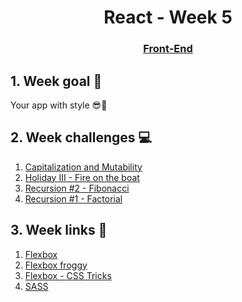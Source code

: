 <h1 align="center">React - Week 5</h1>
<h3 align="center"><a href="https://www.techopedia.com/definition/29569/front-end-developer" target="_blank">Front-End</a></h3>

## 1. Week goal 🏁
<p>Your app with style 😎🎨</p>

## 2. Week challenges 💻
1. [Capitalization and Mutability](https://www.codewars.com/kata/595970246c9b8fa0a8000086)
2. [Holiday III - Fire on the boat](https://www.codewars.com/kata/57e8fba2f11c647abc000944)
3. [Recursion #2 - Fibonacci](https://www.codewars.com/kata/569512b7707bc1b88200002f)
4. [Recursion #1 - Factorial](https://www.codewars.com/kata/5694cb0ec554589633000036)

## 3. Week links 🔗
1. [Flexbox](https://www.youtube.com/watch?v=JJSoEo8JSnc)
2. [Flexbox froggy](https://flexboxfroggy.com/)
3. [Flexbox - CSS Tricks](https://css-tricks.com/snippets/css/a-guide-to-flexbox/)
4. [SASS](https://www.youtube.com/watch?v=Zz6eOVaaelI)